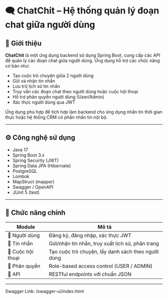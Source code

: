 # 🗨️ ChatChit – Hệ thống quản lý đoạn chat giữa người dùng

## 📌 Giới thiệu

**ChatChit** là một ứng dụng backend sử dụng Spring Boot, cung cấp các API để quản lý các đoạn chat giữa người dùng. Ứng dụng hỗ trợ các chức năng cơ bản như:

- Tạo cuộc trò chuyện giữa 2 người dùng
- Gửi và nhận tin nhắn
- Lưu trữ lịch sử tin nhắn
- Truy vấn các đoạn chat theo người dùng hoặc cuộc hội thoại
- Hỗ trợ phân quyền người dùng (User/Admin)
- Xác thực người dùng qua JWT

Ứng dụng phù hợp để tích hợp làm backend cho ứng dụng nhắn tin thời gian thực hoặc hệ thống CRM có phần nhắn tin nội bộ.

---

## ⚙️ Công nghệ sử dụng

- Java 17
- Spring Boot 3.x
- Spring Security (JWT)
- Spring Data JPA (Hibernate)
- PostgreSQL
- Lombok
- MapStruct (mapper)
- Swagger / OpenAPI
- JUnit 5 (test)

---

## 🧩 Chức năng chính

| Module | Mô tả |
|--------|------|
| 👤 Người dùng | Đăng ký, đăng nhập, xác thực JWT |
| 💬 Tin nhắn | Gửi/nhận tin nhắn, truy xuất lịch sử, phân trang |
| 🧵 Cuộc hội thoại | Tạo cuộc trò chuyện, lấy danh sách theo người dùng |
| 🔐 Phân quyền | Role-based access control (USER / ADMIN) |
| 📂 API | RESTful endpoints với chuẩn JSON |

---

Swagger Link: /swagger-ui/index.html
